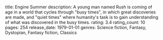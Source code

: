 title: Engine Summer
description: A young man named Rush is coming of age in a world that cycles through "busy times", in which great discoveries are made, and "quiet times" where humanity's task is to gain understanding of what was discovered in the busy times.
rating: 3.4
rating_count: 10
pages: 254
release_date: 1979-01-01
genres: Science fiction, Fantasy, Dystopian, Fantasy fiction, Classics